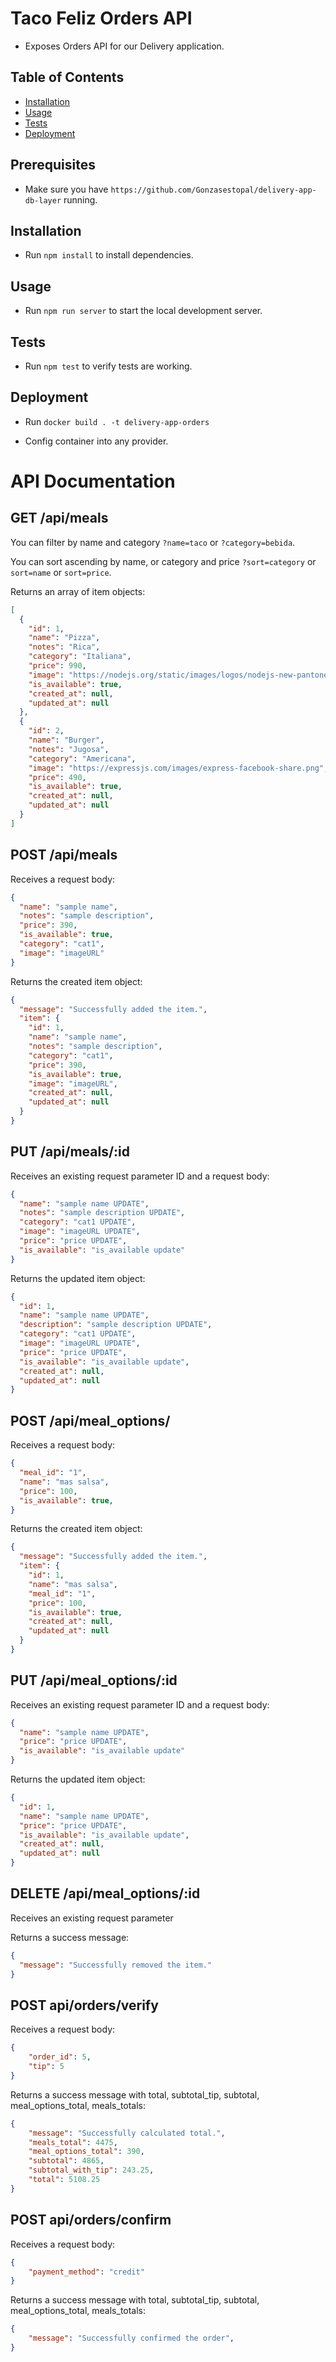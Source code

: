 # Taco Feliz Orders API

- Exposes Orders API for our Delivery application.

## Table of Contents

- [Installation](#installation)
- [Usage](#usage)
- [Tests](#tests)
- [Deployment](#deployment)

## Prerequisites

  - Make sure you have `https://github.com/Gonzasestopal/delivery-app-db-layer` running.

## Installation

- Run `npm install` to install dependencies.

## Usage

- Run `npm run server` to start the local development server.

## Tests

- Run `npm test` to verify tests are working.

## Deployment

- Run `docker build . -t delivery-app-orders`

- Config container into any provider.

# API Documentation

## GET  /api/meals

You can filter by name and  category `?name=taco` or `?category=bebida`.

You can sort ascending by name, or category and price `?sort=category` or `sort=name` or `sort=price`.

Returns an array of item objects:
```json
[
  {
    "id": 1,
    "name": "Pizza",
    "notes": "Rica",
    "category": "Italiana",
    "price": 990,
    "image": "https://nodejs.org/static/images/logos/nodejs-new-pantone-black.png",
    "is_available": true,
    "created_at": null,
    "updated_at": null
  },
  {
    "id": 2,
    "name": "Burger",
    "notes": "Jugosa",
    "category": "Americana",
    "image": "https://expressjs.com/images/express-facebook-share.png",
    "price": 490,
    "is_available": true,
    "created_at": null,
    "updated_at": null
  }
]
```

## POST  /api/meals

Receives a request body:
```json
{
  "name": "sample name",
  "notes": "sample description",
  "price": 390,
  "is_available": true,
  "category": "cat1",
  "image": "imageURL"
}
```

Returns the created item object:
```json
{
  "message": "Successfully added the item.",
  "item": {
    "id": 1,
    "name": "sample name",
    "notes": "sample description",
    "category": "cat1",
    "price": 390,
    "is_available": true,
    "image": "imageURL",
    "created_at": null,
    "updated_at": null
  }
}
```

## PUT  /api/meals/:id

Receives an existing request parameter ID and a request body:
```json
{
  "name": "sample name UPDATE",
  "notes": "sample description UPDATE",
  "category": "cat1 UPDATE",
  "image": "imageURL UPDATE",
  "price": "price UPDATE",
  "is_available": "is_available update"
}
```

Returns the updated item object:
```json
{
  "id": 1,
  "name": "sample name UPDATE",
  "description": "sample description UPDATE",
  "category": "cat1 UPDATE",
  "image": "imageURL UPDATE",
  "price": "price UPDATE",
  "is_available": "is_available update",
  "created_at": null,
  "updated_at": null
}
```

## POST  /api/meal_options/

Receives a request body:
```json
{
  "meal_id": "1",
  "name": "mas salsa",
  "price": 100,
  "is_available": true,
}
```

Returns the created item object:
```json
{
  "message": "Successfully added the item.",
  "item": {
    "id": 1,
    "name": "mas salsa",
    "meal_id": "1",
    "price": 100,
    "is_available": true,
    "created_at": null,
    "updated_at": null
  }
}
```

## PUT  /api/meal_options/:id

Receives an existing request parameter ID and a request body:
```json
{
  "name": "sample name UPDATE",
  "price": "price UPDATE",
  "is_available": "is_available update"
}
```

Returns the updated item object:
```json
{
  "id": 1,
  "name": "sample name UPDATE",
  "price": "price UPDATE",
  "is_available": "is_available update",
  "created_at": null,
  "updated_at": null
}
```

## DELETE  /api/meal_options/:id

Receives an existing request parameter

Returns a success message:
```json
{
  "message": "Successfully removed the item."
}
```


## POST api/orders/verify

Receives a request body:
```json
{
    "order_id": 5,
    "tip": 5
}
```

Returns a success message with total, subtotal_tip, subtotal, meal_options_total, meals_totals:
```json
{
    "message": "Successfully calculated total.",
    "meals_total": 4475,
    "meal_options_total": 390,
    "subtotal": 4865,
    "subtotal_with_tip": 243.25,
    "total": 5108.25
}
```

## POST api/orders/confirm

Receives a request body:
```json
{
    "payment_method": "credit"
}
```

Returns a success message with total, subtotal_tip, subtotal, meal_options_total, meals_totals:
```json
{
    "message": "Successfully confirmed the order",
}
```
